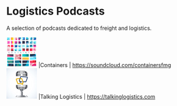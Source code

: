 # Logistics Podcasts

A selection of podcasts dedicated to freight and logistics.

![Containers](containers.png)  |Containers | https://soundcloud.com/containersfmg
![Talking Logistics](talking-logistics.png)  |Talking Logistics | https://talkinglogistics.com
